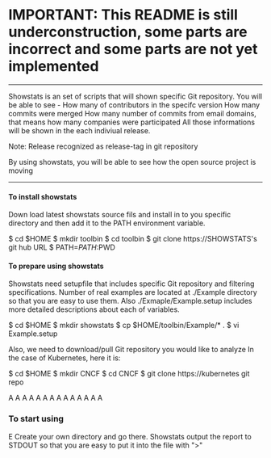 # IMPORTANT: This README is still underconstruction, some parts are incorrect and some parts are not yet implemented
----
Showstats is an set of scripts that will shown specific Git repository.
You will be able to see -
How many of contributors in the specifc version
How many commits were merged
How many number of commits from email domains, that means how many companies were participated
All those informations will be shown in the each indiviual release.

Note: Release recognized as release-tag in git repository


By using showstats, you will be able to see how the open source project is moving

----
#### To install showstats

Down load latest showstats source fils and install in to you specific directory and then add it to the PATH environment variable.

$ cd $HOME
$ mkdir toolbin
$ cd toolbin
$ git clone https://SHOWSTATS's git hub URL
$ PATH=$PATH:$PWD

#### To prepare using showstats

Showstats need setupfile that includes specific Git repository and filtering specifications.
Number of real examples are located at ./Example directory so that you are easy to use them. Also ./Exmaple/Example.setup includes more detailed descriptions about each of variables.

$ cd $HOME
$ mkdir showstats
$ cp $HOME/toolbin/Example/* .
$ vi Example.setup
 
Also, we need to download/pull Git repository you would like to analyze
In the case of Kubernetes, here it is:

$ cd $HOME
$ mkdir CNCF
$ cd CNCF
$ git clone https://kubernetes git repo


A
A
A
A
A
A
A
A
A
A
A
A
A
A



### To start using 

E
Create your own directory and go there. Showstats output the report to STDOUT so that you are easy to put it into the file with ">" 


